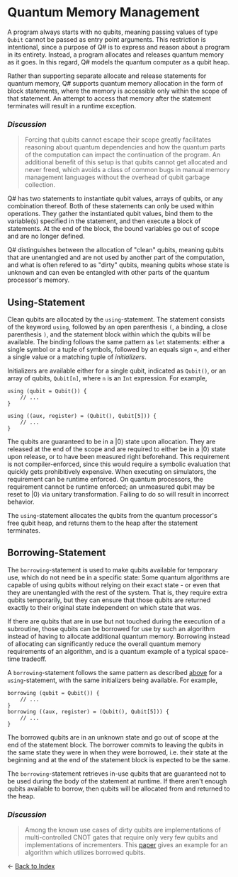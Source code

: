 # Quantum Memory Management

A program always starts with no qubits, meaning passing values of type `Qubit` cannot be passed as entry point arguments. This restriction is intentional, since a purpose of Q# is to express and reason about a program in its entirety.
Instead, a program allocates and releases quantum memory as it goes.
In this regard, Q# models the quantum computer as a qubit heap.

Rather than supporting separate allocate and release statements for quantum memory, 
Q# supports quantum memory allocation in the form of block statements, where the memory is accessible only within the scope of that statement. An attempt to access that memory after the statement terminates will result in a runtime exception.

### *Discussion* 
>Forcing that qubits cannot escape their scope greatly facilitates reasoning about quantum dependencies and how the quantum parts of the computation can impact the continuation of the program. 
>An additional benefit of this setup is that qubits cannot get allocated and never freed, which avoids a class of common bugs in manual memory management languages without the overhead of qubit garbage collection.

Q# has two statements to instantiate qubit values, arrays of qubits, or any combination thereof. Both of these statements can only be used within operations. They gather the instantiated qubit values, bind them to the variable(s) specified in the statement, and then execute a block of statements.
At the end of the block, the bound variables go out of scope and are no longer defined.

Q# distinguishes between the allocation of "clean" qubits, meaning qubits that are unentangled and are not used by another part of the computation, and what is often refered to as "dirty" qubits, meaning qubits whose state is unknown and can even be entangled with other parts of the quantum processor's memory.

## Using-Statement

Clean qubits are allocated by the `using`-statement.
The statement consists of the keyword `using`, followed by an open parenthesis `(`, a binding, a close parenthesis `)`, and the statement block within which the qubits will be available.
The binding follows the same pattern as `let` statements: either a single symbol or a tuple of symbols, followed by an equals sign `=`, and either a single value or a matching tuple of *initializers*.

Initializers are available either for a single qubit, indicated as `Qubit()`, or an array of qubits, `Qubit[n]`, where `n` is an `Int` expression.
For example,

```qsharp
using (qubit = Qubit()) {
    // ...
}

using ((aux, register) = (Qubit(), Qubit[5])) {
    // ...
}
```

The qubits are guaranteed to be in a |0⟩ state upon allocation. They are released at the end of the scope and are required to either be in a |0⟩ state upon release, or to have been measured right beforehand. This requirement is not compiler-enforced, since this would require a symbolic evaluation that quickly gets prohibitively expensive. When executing on simulators, the requirement can be runtime enforced. On quantum processors, the requirement cannot be runtime enforced; an unmeasured qubit may be reset to |0⟩ via unitary transformation. Failing to do so will result in incorrect behavior. 

The `using`-statement allocates the qubits from the quantum processor's free qubit heap, and returns them to the heap after the statement terminates.

## Borrowing-Statement

The `borrowing`-statement is used to make qubits available for temporary use, which do not need be in a specific state:
Some quantum algorithms are capable of using qubits without relying on their exact state - or even that they are unentangled with the rest of the system. That is, they require extra qubits temporarily, but they can ensure that those qubits are returned exactly to their original state independent on which state that was. 

If there are qubits that are in use but not touched during the execution of a subroutine, those qubits can be borrowed for use by such an algorithm instead of having to allocate additional quantum memory. 
Borrowing instead of allocating can significantly reduce the overall quantum memory requirements of an algorithm, and is a quantum example of a typical space-time tradeoff. 

A `borrowing`-statement follows the same pattern as described [above](#using-statement) for a `using`-statement, with the same initializers being available.
For example,
```qsharp
borrowing (qubit = Qubit()) {
    // ...
}
borrowing ((aux, register) = (Qubit(), Qubit[5])) {
    // ...
}
```
The borrowed qubits are in an unknown state and go out of scope at the end of the statement block.
The borrower commits to leaving the qubits in the same state they were in when they were borrowed,  i.e. their state at the beginning and at the end of the statement block is expected to be the same.

The `borrowing`-statement retrieves in-use qubits that are guaranteed not to be used during the body of the statement at runtime.
If there aren't enough qubits available to borrow, then qubits will be allocated from and returned to the heap.

### *Discussion*
>Among the known use cases of dirty qubits are implementations of multi-controlled CNOT gates that require only very few qubits and implementations of incrementers.
>This [paper](https://arxiv.org/abs/1611.07995) gives an example for an algorithm which utilizes borrowed qubits.


← [Back to Index](https://github.com/microsoft/qsharp-language/tree/main/Specifications/Language#index)